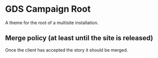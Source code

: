# GDS Campaign Root

A theme for the root of a multisite installation.

## Merge policy (at least until the site is released)

Once the client has accepted the story it should be merged.

